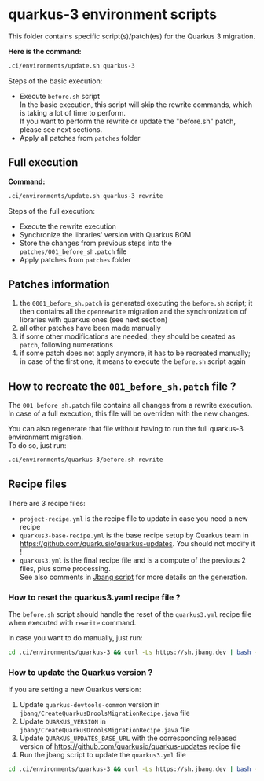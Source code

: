 # quarkus-3 environment scripts

This folder contains specific script(s)/patch(es) for the Quarkus 3 migration.

**Here is the command:**

```bash
.ci/environments/update.sh quarkus-3
```

Steps of the basic execution:

- Execute `before.sh` script  
  In the basic execution, this script will skip the rewrite commands, which is taking a lot of time to perform.  
  If you want to perform the rewrite or update the "before.sh" patch, please see next sections.
- Apply all patches from `patches` folder

## Full execution

**Command:**

```bash
.ci/environments/update.sh quarkus-3 rewrite
```

Steps of the full execution:

- Execute the rewrite execution
- Synchronize the libraries' version with Quarkus BOM
- Store the changes from previous steps into the `patches/001_before_sh.patch` file
- Apply patches from `patches` folder

## Patches information

1. the `0001_before_sh.patch` is generated executing the `before.sh` script; it then contains all the `openrewrite` migration and the synchronization of libraries with quarkus ones (see next section)
2. all other patches have been made manually
3. if some other modifications are needed, they should be created as `patch`, following numerations
4. if some patch does not apply anymore, it has to be recreated manually; in case of the first one, it means to execute the `before.sh` script again

## How to recreate the `001_before_sh.patch` file ?

The `001_before_sh.patch` file contains all changes from a rewrite execution.  
In case of a full execution, this file will be overriden with the new changes.

You can also regenerate that file without having to run the full quarkus-3 environment migration.  
To do so, just run:

```bash
.ci/environments/quarkus-3/before.sh rewrite
```

## Recipe files

There are 3 recipe files:

- `project-recipe.yml` is the recipe file to update in case you need a new recipe
- `quarkus3-base-recipe.yml` is the base recipe setup by Quarkus team in https://github.com/quarkusio/quarkus-updates. You should not modify it !
- `quarkus3.yml` is the final recipe file and is a compute of the previous 2 files, plus some processing.  
  See also comments in [Jbang script](jbang/CreateQuarkusDroolsMigrationRecipe.java) for more details on the generation.

### How to reset the quarkus3.yaml recipe file ?

The `before.sh` script should handle the reset of the `quarkus3.yml` recipe file when executed with `rewrite` command.

In case you want to do manually, just run:

```bash
cd .ci/environments/quarkus-3 && curl -Ls https://sh.jbang.dev | bash -s - jbang/CreateQuarkusDroolsMigrationRecipe.java; cd -
```
  
### How to update the Quarkus version ?

If you are setting a new Quarkus version:

1. Update `quarkus-devtools-common` version in `jbang/CreateQuarkusDroolsMigrationRecipe.java` file
2. Update `QUARKUS_VERSION` in `jbang/CreateQuarkusDroolsMigrationRecipe.java` file
3. Update `QUARKUS_UPDATES_BASE_URL` with the corresponding released version of https://github.com/quarkusio/quarkus-updates recipe file
4. Run the jbang script to update the `quarkus3.yml` file
  ```bash
  cd .ci/environments/quarkus-3 && curl -Ls https://sh.jbang.dev | bash -s - jbang/CreateQuarkusDroolsMigrationRecipe.java true; cd -
  ```
